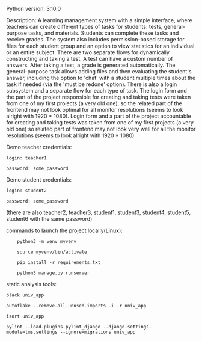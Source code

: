 Python version: 3.10.0

Description: A learning management system with a simple interface, where teachers can create different types of tasks for students: tests, general-purpose tasks, and materials. Students can complete these tasks and receive grades. The system also includes permission-based storage for files for each student group and an option to view statistics for an individual or an entire subject. There are two separate flows for dynamically constructing and taking a test. A test can have a custom number of answers. After taking a test, a grade is generated automatically. The general-purpose task allows adding files and then evaluating the student's answer, including the option to 'chat' with a student multiple times about the task if needed (via the 'must be redone' option). There is also a login subsystem and a separate flow for each type of task.
The login form and the part of the project responsible for creating and taking tests were taken from one of my first projects (a very old one), so the related part of the frontend may not look optimal for all monitor resolutions (seems to look alright with 1920 * 1080).
Login form and a part of the project accountable for creating and taking tests was taken from one of my first
projects (a very old one) so related part of frontend may not look very well for all the
monitor resolutions (seems to look alright with 1920 * 1080)


     
Demo teacher credentials:

    login: teacher1      
    
    password: some_password

Demo student credentials:

    login: student2
    
    password: some_password

(there are also teacher2, teacher3, student1, student3, student4, student5, student6
with the same password)


commands to launch the project locally(Linux):

        python3 -m venv myvenv
        
        source myvenv/bin/activate
        
        pip install -r requirements.txt
        
        python3 manage.py runserver 


static analysis tools:

    black univ_app
    
    autoflake --remove-all-unused-imports -i -r univ_app
    
    isort univ_app
    
    pylint --load-plugins pylint_django --django-settings-module=lms.settings --ignore=migrations univ_app
